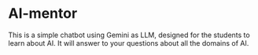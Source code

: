# AI-mentor
This is a simple chatbot using Gemini as LLM, designed for the students to learn about AI. It will answer to your questions about all the domains of AI. 
